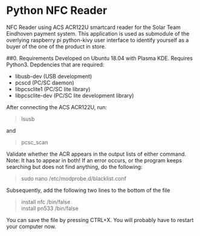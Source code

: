 # Python NFC Reader
NFC Reader using ACS ACR122U smartcard reader for the Solar Team Eindhoven payment system. This application is
used as submodule of the overlying raspberry pi python-kivy user interface to identify yourself as a buyer of 
the one of the product in store. 

##0. Requirements
Developed on Ubuntu 18.04 with Plasma KDE. Requires Python3.
Depdencies that are required:
 - libusb-dev (USB development)
 - pcscd (PC/SC daemon)
 - libpcsclite1 (PC/SC lite library)
 - libpcsclite-dev (PC/SC lite development library)
 
 After connecting the ACS ACR122U, run: 
 > lsusb
 
 and
 > pcsc_scan 
 
 
 Validate whether the ACR appears in the output lists of either command. Note: It has to appear in both!
 If an error occurs, or the program keeps searching but does not find anything, do the following:
 > sudo nano /etc/modprobe.d/blacklist.conf
 
 Subsequently, add the following two lines to the bottom of the file
 > install nfc /bin/false<br>
 > install pn533 /bin/false
 
 You can save the file by pressing CTRL+X. You will probably have to restart your computer now.
 
